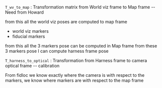 

`T_wv_to_map` : Transformation matrix from World viz frame to Map frame -- Need from Howard

from this all the world viz poses are computed to map frame
- world viz markers
- fiducial markers

from this all the 3 markers pose can be computed in Map frame 
from these 3 markers pose I can compute harness frame pose

`T_harness_to_optical` : Transformation from Harness frame to camera optical frame -- calibration

From fidloc we know exactly where the camera is with respect to the markers, 
we know where markers are with respect to the map frame 
